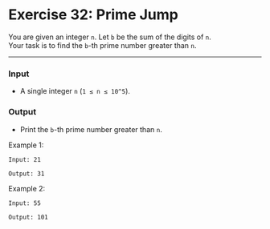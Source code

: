 # Exercise 32: Prime Jump

You are given an integer `n`. Let `b` be the sum of the digits of `n`.  
Your task is to find the `b`-th prime number greater than `n`.

---

### Input
- A single integer `n` (`1 ≤ n ≤ 10^5`).

### Output
- Print the `b`-th prime number greater than `n`.

Example 1:
```
Input: 21
```
```
Output: 31
```

Example 2:
```
Input: 55
```
```
Output: 101
```
